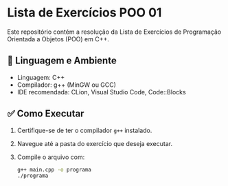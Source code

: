# Lista de Exercícios POO 01

Este repositório contém a resolução da Lista de Exercícios de Programação Orientada a Objetos (POO) em C++.

## 🧠 Linguagem e Ambiente

- Linguagem: C++
- Compilador: g++ (MinGW ou GCC)
- IDE recomendada: CLion, Visual Studio Code, Code::Blocks

## ✅ Como Executar

1. Certifique-se de ter o compilador `g++` instalado.
2. Navegue até a pasta do exercício que deseja executar.
3. Compile o arquivo com:

   ```bash
   g++ main.cpp -o programa
   ./programa
